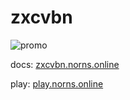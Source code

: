 # zxcvbn


![promo](https://repository-images.githubusercontent.com/537130994/4e92f2e2-c5ac-491a-9365-8d05746c5a66)


docs: [zxcvbn.norns.online](https://zxcvbn.norns.online/)

play: [play.norns.online](https://play.norns.online/)